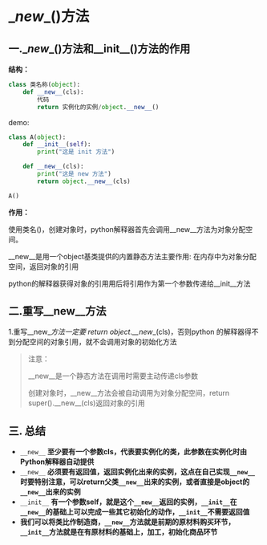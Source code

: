 # \__new__()方法

## 一.\__new__()方法和\_\_init\_\_()方法的作用

**结构：**

```python
class 类名称(object):
    def __new__(cls):
        代码
        return 实例化的实例/object.__new__()
```

demo:

```python
class A(object):
    def __init__(self):
        print("这是 init 方法")

    def __new__(cls):
        print("这是 new 方法")
        return object.__new__(cls)

A()
```

**作用：**

使用类名()，创建对象时，python解释器首先会调用\__new__方法为对象分配空间。

\__new__是用一个object基类提供的内置静态方法主要作用: 在内存中为对象分配空间，返回对象的引用

python的解释器获得对象的引用用后将引用作为第一个参数传递给\_\_init__方法

## 二.重写\__new__方法

1.重写\_\_new\__方法一定要 return object.\_\_new__(cls)，否则python 的解释器得不到分配空间的对象引用，就不会调用对象的初始化方法

> 注意：
>
> \_\_new\_\_是一个静态方法在调用时需要主动传递cls参数
>
> 创建对象时，\_\_new\_\_方法会被自动调用为对象分配空间，return super().\_\_new__(cls)返回对象的引用

## 三. 总结

- `__new__` **至少要有一个参数cls，代表要实例化的类，此参数在实例化时由Python解释器自动提供**
- `__new__` **必须要有返回值，返回实例化出来的实例，这点在自己实现`__new__`时要特别注意，可以return父类`__new__`出来的实例，或者直接是object的`__new__`出来的实例**
- `__init__` **有一个参数self，就是这个`__new__`返回的实例，`__init__`在`__new__`的基础上可以完成一些其它初始化的动作，`__init__`不需要返回值**
- **我们可以将类比作制造商，`__new__`方法就是前期的原材料购买环节，`__init__`方法就是在有原材料的基础上，加工，初始化商品环节**

